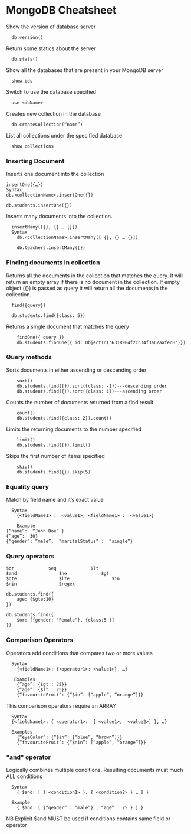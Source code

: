 # MongoDB Cheatsheet

Show the version of database server
```
  db.version()
```

Return some statics about the server
```
  db.stats()
```
Show all the databases that are present in your MongoDB server
```
  show bds
```

Switch to use the database specified
```
  use <dbName>
```

Creates new collection in the database
```
  db.createCollection(“name”)
```



List all collections under the specified database
```
  show collections
```
### Inserting Document

Inserts one document into the collection
```
insertOne({…})
Syntax
db.<collectionName>.insertOne({})

db.students.insertOne({})
```
Inserts many documents into the collection.
```
  insertMany([{}, {} … {}])
  Syntax
    db.<collectionName>.insertMany([ {}, {} … {}])

    db.teachers.insertMany({})
```
### Finding documents in collection
Returns all the documents in the collection that matches the query. It will return an empty array if there is no document in the collection. If empty object ({}) is passed as query it will return all the documents in the collection.
```
  find({query})

  db.students.find({class: 5})
```

Returns a single document that matches the query
```
    findOne({ query })
    db.students.findOne({_id: ObjectId("6318904f2cc34f3a62aafec0")})
```
### Query methods
Sorts documents in either ascending or descending order
```
    sort()
    db.students.find({}).sort({class: -1})---descending order
    db.students.find({}).sort({class: 1})---ascending order

```

Counts the number of documents returned from a find result
```
    count()
    db.students.find({class: 2}).count()
```

Limits the returning documents to the number specified
```
    limit()
    db.students.find({}).limit()
```

Skips the first number of items specified
```
    skip()
    db.students.find({}).skip(5)
```
### Equality query
Match by field name and it’s exact value
```
  Syntax
    {<fieldName1> :  <value1>, <fieldName1> :  <value1>}

    Example
{“name”:  “John Doe” }
{“age”:  30}
{“gender”: “male”,  “maritalStatus” :  “single”}
```





### Query operators
```
$or				$eq				$lt
$and				$ne				$gt
$gte				$lte				$in
$nin				$regex

db.students.find({
    age: {$gte:10}
})

db.students.find({
    $or: [{gender: "Female"}, {class:5 }]
})
```

### Comparison Operators
Operators add conditions that compares two or more values
```
  Syntax
    {<fieldName1>: {<operator1>: <value1>}, …}

   Examples
    {“age”: {$gt : 25}}
    {“age”: {$lt : 25}}
    {“favouriteFruit”: {“$in”: [“apple”, “orange”]}}
```
This comparison operators require an ARRAY
```
  Syntax
  {<fieldName1>: { <operator1>:  [ <value1>,  <value2>] }, …}

  Examples
    {“eyeColor”: {“$in”: [“blue”, “brown”]}}
    {“favouriteFruit”: {“$nin”: [“apple”, “orange”]}}
```
### "and" operator
Logically combines multiple conditions. Resulting documents must much ALL conditions
```
  Syntax
    { $and: [ { <condition1> }, { <condition2> } … ] }

  Example
    { $and: [ {“gender” : “male”} , “age” : 25 } ] }
```

NB
Explicit $and MUST be used if conditions contains same field or operator

